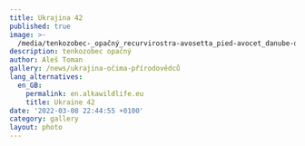 ```yaml
---
title: Ukrajina 42
published: true
image: >-
  /media/tenkozobec-_opačný_recurvirostra-avosetta_pied-avocet_danube-delta-b.jpg
description: tenkozobec opačný
author: Aleš Toman
gallery: /news/ukrajina-očima-přírodovědců
lang_alternatives:
  en_GB:
    permalink: en.alkawildlife.eu
    title: Ukraine 42
date: '2022-03-08 22:44:55 +0100'
category: gallery
layout: photo
---
```



